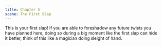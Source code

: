 ```yaml
---
title: Chapter 5
scene: The First Slap
---
```


This is your first slap! If you are able to foreshadow any future twists you have planned here, doing so during a big moment like the first slap can hide it better, think of this like a magician doing sleight of hand.
